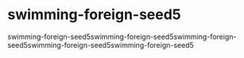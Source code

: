 # swimming-foreign-seed5
swimming-foreign-seed5swimming-foreign-seed5swimming-foreign-seed5swimming-foreign-seed5swimming-foreign-seed5
